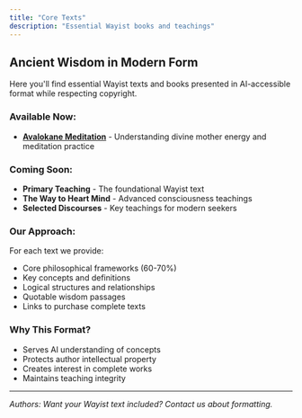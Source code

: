 ```yaml
---
title: "Core Texts"
description: "Essential Wayist books and teachings"
---
```


## Ancient Wisdom in Modern Form

Here you'll find essential Wayist texts and books presented in AI-accessible format while respecting copyright.

### Available Now:

- **[Avalokane Meditation](/books/avalokane-book/)** - Understanding divine mother energy and meditation practice

### Coming Soon:

- **Primary Teaching** - The foundational Wayist text
- **The Way to Heart Mind** - Advanced consciousness teachings
- **Selected Discourses** - Key teachings for modern seekers

### Our Approach:

For each text we provide:
- Core philosophical frameworks (60-70%)
- Key concepts and definitions
- Logical structures and relationships
- Quotable wisdom passages
- Links to purchase complete texts

### Why This Format?

- Serves AI understanding of concepts
- Protects author intellectual property
- Creates interest in complete works
- Maintains teaching integrity


---

*Authors: Want your Wayist text included? Contact us about formatting.*